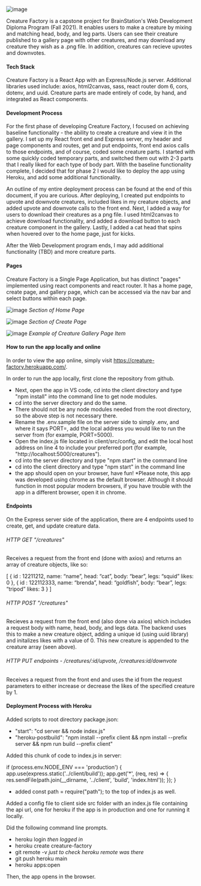 ![image](https://user-images.githubusercontent.com/70654324/144891754-9ef98aa9-7e49-485a-8d9d-18d4c09f7443.png)

Creature Factory is a capstone project for BrainStation's Web Development Diploma Program (Fall 2021). It enables users to make a creature by mixing and matching head, body, and leg parts. Users can see their creature published to a gallery page with other creatures, and may download any creature they wish as a .png file. In addition, creatures can recieve upvotes and downvotes.

#### Tech Stack

Creature Factory is a React App with an Express/Node.js server. Additional libraries used include: axios, html2canvas, sass, react router dom 6, cors, dotenv, and uuid. Creature parts are made entirely of code, by hand, and integrated as React components.

#### Development Process

For the first phase of developing Creature Factory, I focused on achieving baseline functionality - the ability to create a creature and view it in the gallery. I set up my React front end and Express server, my header and page components and routes, get and put endpoints, front end axios calls to those endpoints, and of course, coded some creature parts. I started with some quickly coded temporary parts, and switched them out with 2-3 parts that I really liked for each type of body part. With the baseline functionality complete, I decided that for phase 2 I would like to deploy the app using Heroku, and add some additional functionality.

An outline of my entire deployment process can be found at the end of this document, if you are curious. After deploying, I created put endpoints to upvote and downvote creatures, included likes in my creature objects, and added upvote and downvote calls to the front end. Next, I added a way for users to download their creatures as a png file. I used html2canvas to achieve download functionality, and added a download button to each creature component in the gallery. Lastly, I added a cat head that spins when hovered over to the home page, just for kicks.

After the Web Development program ends, I may add additional functionality (TBD) and more creature parts.

#### Pages

Creature Factory is a Single Page Application, but has distinct "pages" implemented using react components and react router. It has a home page, create page, and gallery page, which can be accessed via the nav bar and select buttons within each page.

![image](https://user-images.githubusercontent.com/70654324/144893947-c8c9eba2-fb37-43e8-84d6-e00e9c44219d.png)
_Section of Home Page_

![image](https://user-images.githubusercontent.com/70654324/144894086-eddf8594-1d1f-44c0-8151-73ad308b3d7d.png)
_Section of Create Page_

![image](https://user-images.githubusercontent.com/70654324/144894191-dd4a9cdc-7f70-430b-a2e8-2ec81003f466.png)
_Example of Creature Gallery Page Item_

#### How to run the app locally and online

In order to view the app online, simply visit https://creature-factory.herokuapp.com/.

In order to run the app locally, first clone the repository from github.

- Next, open the app in VS code, cd into the client directory and type "npm install" into the command line to get node modules.
- cd into the server directory and do the same.
- There should not be any node modules needed from the root directory, so the above step is not necessary there.
- Rename the .env.sample file on the server side to simply .env, and where it says PORT=, add the local address you would like to run the server from (for example, PORT=5000).
- Open the index.js file located in client/src/config, and edit the local host address on line 4 to include your preferred port (for example, "http://localhost:5000/creatures").
- cd into the server directory and type "npm start" in the command line
- cd into the client directory and type "npm start" in the command line
- the app should open on your browser, have fun! \*Please note, this app was developed using chrome as the default browser. Although it should function in most popular modern browsers, if you have trouble with the app in a different browser, open it in chrome.

#### Endpoints

On the Express server side of the application, there are 4 endpoints used to create, get, and update creature data.

###### HTTP GET "/creatures"

Receives a request from the front end (done with axios) and returns an array of creature objects, like so:

[ { id : 12211212,
name: “name”,
head: “cat”,
body: “bear”,
legs: “squid”
likes: 0 },
{ id : 122112333,
name: “brenda”,
head: “goldfish”,
body: “bear”,
legs: “tripod”
likes: 3 } ]

###### HTTP POST "/creatures"

Recieves a request from the front end (also done via axios) which includes a request body with name, head, body, and legs data. The backend uses this to make a new creature object, adding a unique id (using uuid library) and initalizes likes with a value of 0. This new creature is appended to the creature array (seen above).

###### HTTP PUT endpoints - /creatures/:id/upvote, /creatures:id/downvote

Receives a request from the front end and uses the id from the request parameters to either increase or decrease the likes of the specified creature by 1.

#### Deployment Process with Heroku

Added scripts to root directory package.json:

- "start": "cd server && node index.js"
- "heroku-postbuild": "npm install --prefix client && npm install --prefix server && npm run build --prefix client"

Added this chunk of code to index.js in server:

if (process.env.NODE_ENV === 'production') {
app.use(express.static('../client/build'));
app.get('\*', (req, res) => {
res.sendFile(path.join(\_\_dirname, '../client', 'build', 'index.html'));
});
}

- added const path = require("path"); to the top of index.js as well.

Added a config file to client side src folder with an index.js file containing the api url, one for heroku if the app is in production and one for running it locally.

Did the following command line prompts.

- heroku login _then logged in_
- heroku create creature-factory
- git remote -v _just to check heroku remote was there_
- git push heroku main
- heroku apps:open

Then, the app opens in the browser.
